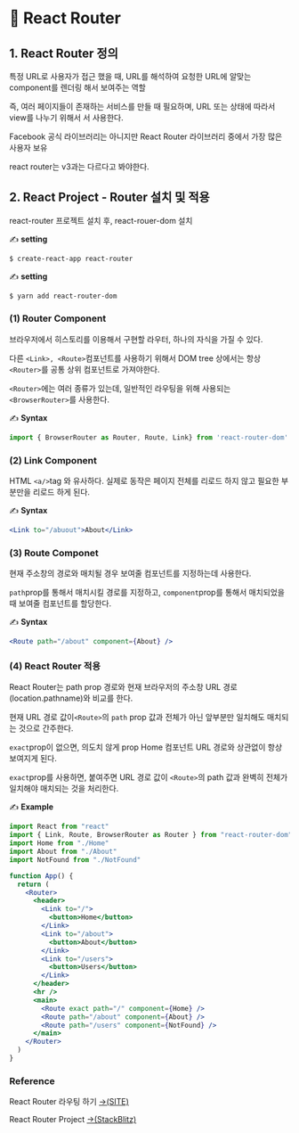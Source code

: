 # 📄 React Router

## 1. React Router  정의

특정 URL로 사용자가 접근 했을 때, URL를 해석하여 요청한 URL에 알맞는 component를 렌더링 해서 보여주는 역할

즉, 여러 페이지들이 존재하는 서비스를 만들 때 필요하며, URL 또는 상태에 따라서 view를 나누기 위해서 서 사용한다.

Facebook 공식 라이브러리는 아니지만 React Router 라이브러리 중에서 가장 많은 사용자 보유

react router는 v3과는 다르다고 봐야한다.

## 2.  React Project - Router 설치 및 적용

react-router 프로젝트 설치 후, react-rouer-dom 설치

✍ **setting** 

```bash
$ create-react-app react-router
```

✍ **setting** 

```bash
$ yarn add react-router-dom
```

### \(1\) **Router Component**

브라우저에서 히스토리를 이용해서 구현할 라우터, 하나의 자식을 가질 수 있다.

다른 `<Link>, <Route>`컴포넌트를 사용하기 위해서 DOM tree 상에서는 항상 `<Router>`를 공통 상위 컴포넌트로 가져야한다. 

`<Router>`에는 여러 종류가 있는데, 일반적인 라우팅을 위해 사용되는 `<BrowserRouter>`를 사용한다.

✍ **Syntax**

```jsx
import { BrowserRouter as Router, Route, Link} from 'react-router-dom'
```

### \(2\) Link Component

HTML `<a/>`tag 와 유사하다. 실제로 동작은 페이지 전체를 리로드 하지 않고 필요한 부분만을 리로드 하게 된다.

✍ **Syntax**

```jsx
<Link to="/abuout">About</Link>
```

### \(3\) Route Componet

현재 주소창의 경로와 매치될 경우 보여줄 컴포넌트를 지정하는데 사용한다.

`path`prop를 통해서 매치시킬 경로를 지정하고, `component`prop를 통해서 매치되었을 때 보여줄 컴포넌트를 할당한다.

✍ **Syntax**

```jsx
<Route path="/about" component={About} />
```

### \(4\) React Router 적용

React Router는 path prop 경로와 현재 브라우저의 주소창 URL 경로\(location.pathname\)와 비교를 한다.

현재 URL 경로 값이`<Route>`의 `path` prop 값과 전체가 아닌 앞부분만 일치해도 매치되는 것으로 간주한다.

`exact`prop이 없으면, 의도치 않게 prop Home 컴포넌트 URL 경로와 상관없이 항상 보여지게 된다.

`exact`prop를 사용하면,  붙여주면 URL 경로 값이 `<Route>`의 path 값과 완벽히 전체가 일치해야 매치되는 것을 처리한다.



✍ **Example** 

```jsx
import React from "react"
import { Link, Route, BrowserRouter as Router } from "react-router-dom"
import Home from "./Home"
import About from "./About"
import NotFound from "./NotFound"

function App() {
  return (
    <Router>
      <header>
        <Link to="/">
          <button>Home</button>
        </Link>
        <Link to="/about">
          <button>About</button>
        </Link>
        <Link to="/users">
          <button>Users</button>
        </Link>
      </header>
      <hr />
      <main>
        <Route exact path="/" component={Home} />
        <Route path="/about" component={About} />
        <Route path="/users" component={NotFound} />
      </main>
    </Router>
  )
}
```



### Reference <a id="reference"></a>

 React Router 라우팅 하기 [→\(SITE\)﻿](https://www.daleseo.com/react-router-basic/)

React Router Project [→\(StackBlitz\)﻿](https://stackblitz.com/edit/react-router-routings)



